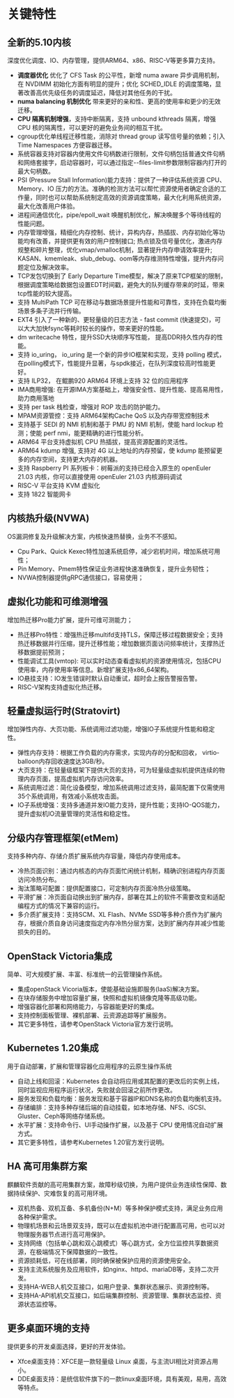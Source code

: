 # 关键特性<a name="ZH-CN_TOPIC_0228254580"></a>

## 全新的5.10内核
深度优化调度、IO、内存管理，提供ARM64、x86、RISC-V等更多算力支持。
- **调度器优化** 优化了 CFS Task 的公平性，新增 numa aware 异步调用机制，在 NVDIMM 初始化方面有明显的提升；优化 SCHED_IDLE 的调度策略，显著改善高优先级任务的调度延迟，降低对其他任务的干扰。
- **numa balancing 机制优化** 带来更好的亲和性、更高的使用率和更少的无效迁移。
- **CPU 隔离机制增强**，支持中断隔离，支持 unbound kthreads 隔离，增强 CPU 核的隔离性，可以更好的避免业务间的相互干扰。
- cgroup优化单线程迁移性能，消除对 thread group 读写信号量的依赖；引入Time Namespaces 方便容器迁移。 
- 系统容器支持对容器内使用文件句柄数进行限制，文件句柄包括普通文件句柄和网络套接字，启动容器时，可以通过指定--files-limit参数限制容器内打开的最大句柄数。
- PSI (Pressure Stall Information)能力支持：提供了一种评估系统资源 CPU、Memory、IO 压力的方法。准确的检测方法可以帮忙资源使用者确定合适的工作量，同时也可以帮助系统制定高效的资源调度策略，最大化利用系统资源，最大化改善用户体验。
- 进程间通信优化，pipe/epoll_wait 唤醒机制优化，解决唤醒多个等待线程的性能问题。
- 内存管理增强，精细化内存控制、统计，异构内存，热插拔、内存初始化等功能均有改善，并提供更有效的用户控制接口; 热点锁及信号量优化，激进内存规整和碎片整理，优化vmap/vmalloc机制，显著提升内存申请效率提升; KASAN、kmemleak、slub_debug、oom等内存维测特性增强，提升内存问题定位及解决效率。
- TCP发包切换到了 Early Departure Time模型，解决了原来TCP框架的限制，根据调度策略给数据包设置EDT时间戳，避免大的队列缓存带来的时延，带来tcp性能的较大提高。
- 支持 MultiPath TCP 可在移动与数据场景提升性能和可靠性，支持在负载均衡场景多条子流并行传输。
- EXT4 引入了一种新的、更轻量级的日志方法 - fast commit (快速提交)，可以大大加快fsync等耗时较长的操作，带来更好的性能。
- dm writecache 特性，提升SSD大块顺序写性能， 提高DDR持久性内存的性能。
- 支持 io_uring， io_uring 是一个新的异步IO框架和实现，支持 polling 模式，在polling模式下，性能提升显著，与spdk接近，在队列深度较高时性能更好。
- 支持 ILP32， 在鲲鹏920 ARM64 环境上支持 32 位的应用程序
- IMA商用增强: 在开源IMA方案基础上，增强安全性、提升性能、提高易用性，助力商用落地
- 支持 per task 栈检查，增强对 ROP 攻击的防护能力。
- MPAM资源管控：支持 ARM64架构Cache QoS 以及内存带宽控制技术
- 支持基于 SEDI 的 NMI 机制和基于 PMU 的 NMI 机制，使能 hard lockup 检测；使能 perf nmi，能更精确的进行性能分析。
- ARM64 平台支持虚拟机 CPU 热插拔，提高资源配置的灵活性。
- ARM64 kdump 增强, 支持对 4G 以上地址的内存预留，使 kdump 能预留更多的内存空间，支持更大内存的机器。
- 支持 Raspberry PI 系列板卡：树莓派的支持已经合入原生的 openEuler 21.03 内核，你可以直接使用 openEuler 21.03 内核源码调试
- RISC-V 平台支持 KVM 虚拟化
- 支持 1822 智能网卡
## 内核热升级(NVWA)
OS漏洞修复及升级解决方案，内核快速热替换，业务不不感知。
- Cpu Park、Quick Kexec特性加速系统启停，减少宕机时间，增加系统可用性；
- Pin Memory、Pmem特性保证业务进程快速准确恢复，提升业务韧性；
- NVWA控制器提供gRPC通信接口，容易使用；
## 虚拟化功能和可维测增强
增加热迁移Pro能力扩展，提升可维可测能力；
- 热迁移Pro特性：增强热迁移multifd支持TLS，保障迁移过程数据安全；支持热迁移数据并行压缩，提升迁移性能；增加数据页面访问频率统计，支撑热迁移数据提前预测；
- 性能调试工具(vmtop): 可以实时动态查看虚拟机的资源使用情况，包括CPU使用率，内存使用率等信息。新增扩展支持x86_64架构。
- IO悬挂支持：IO发生错误时默认自动重试，超时会上报告警报告警。
- RISC-V架构支持虚拟化热迁移。
## 轻量虚拟运行时(Stratovirt)
增加弹性内存、大页功能、系统调用过滤功能，增强IO子系统提升性能和稳定性。
- 弹性内存支持：根据工作负载的内存需求，实现内存的分配和回收， virtio-balloon内存回收速度达3GB/秒。
- 大页支持：在轻量级框架下提供大页的支持，可为轻量级虚拟机提供连续的物理内存页面，提高虚拟机内存访问效率。
- 系统调用过滤：简化设备模型，增加系统调用过滤支持，最简配置下仅需使用35个系统调用，有效减小系统攻击面。
- IO子系统增强：支持多通道并发IO能力支持，提升性能；支持IO-QOS能力，提升虚拟机IO流量管理的灵活性和稳定性。
## 分级内存管理框架(etMem)
支持多种内存、存储介质扩展系统内存容量，降低内存使用成本。
- 冷热页面识别：通过内核态的内存页面忙闲统计机制，精确识别进程内存页面访问冷热分布。
- 淘汰策略可配置：提供配置接口，可定制内存页面冷热分级策略。
- 平滑扩展：冷页面自动换出到扩展内存，部署在其上的软件不需要改变和适配编程方式的情况下兼容的运行。
- 多介质扩展支持：支持SCM、XL Flash、NVMe SSD等多种介质作为扩展内存，根据介质自身访问速度指定内存冷热分层方案，达到扩展内存并减少性能损失的目的。
## OpenStack Victoria集成
简单、可大规模扩展、丰富、标准统一的云管理操作系统。
- 集成openStack Vicoria版本，使能基础设施即服务(IaaS)解决方案。
- 在块存储服务中增加容量扩展，快照和虚拟机镜像克隆等高级功能。
- 增强容器化部署和网络能力，与容器能更好的集成。
- 支持控制面板管理、裸机部署、云资源追踪等扩展服务。
- 其它更多特性，请参考OpenStack Victoria官方发行说明。
## Kubernetes 1.20集成
用于自动部署，扩展和管理容器化应用程序的云原生操作系统
- 自动上线和回滚：Kubernetes 会自动将应用或其配置的更改后的实例上线，同时监视应用程序运行状况，失败就会回滚之前所作更改。
- 服务发现和负载均衡：服务发现和基于容器IP和DNS名称的负载均衡机支持。
- 存储编排：支持多种存储后端的自动挂载，如本地存储、NFS、iSCSI、Gluster、Ceph等网络存储系统。
- 水平扩展：支持命令行、UI手动操作扩展，以及基于 CPU 使用情况自动扩展方式。
- 其它更多特性，请参考Kubernetes 1.20官方发行说明。
## HA 高可用集群方案
麒麟软件贡献的高可用集群方案，故障秒级切换，为用户提供业务连续性保障、数据持续保护、灾难恢复的高可用环境。
- 双机热备、双机互备、多机备份(N+M）等多种保护模式支持，满足业务应用各种保护需求。
- 物理机场景和云场景双支持，既可以在虚拟机池中进行配置高可用，也可以对物理服务器节点进行高可用保护。
- 支持网络（包括单心跳和双心跳模式）等心跳方式，全方位监控共享数据资源，在极端情况下保障数据的一致性。
- 资源损耗低，可在线部署，同时确保被保护应用的资源使用安全。
- 支持主流系统服务及应用软件，如nginx、httpd、mariaDB等，支持二次开发。
- 支持HA-WEB人机交互接口，如用户登录、集群状态展示、资源控制等。
- 支持HA-API机机交互接口，如后端集群控制、资源管理、集群状态监控、资源状态监控等。
## 更多桌面环境的支持
提供更多的开发桌面选择，更好的开发体验。
- Xfce桌面支持：XFCE是一款轻量级 Linux 桌面，与主流UI相比对资源占用小。
- DDE桌面支持：是统信软件旗下的一款linux桌面环境，具有美观，易用，高效等特点。
